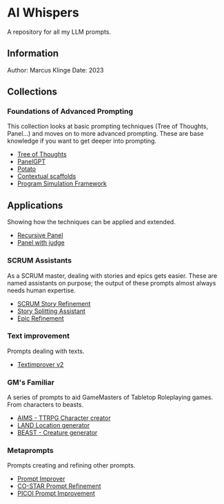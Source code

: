 # AI Whispers
A repository for all my LLM prompts.

## Information
Author: Marcus Klinge
Date: 2023

## Collections

### Foundations of Advanced Prompting
This collection looks at basic prompting techniques (Tree of Thoughts, Panel...) and moves on to more advanced prompting.
These are base knowledge if you want to get deeper into prompting.

* [Tree of Thoughts](https://github.com/zielperson/AI-whispers/blob/master/Foundations%20of%20Advanced%20Prompting/TreeOfThought/readme.md)
* [PanelGPT](https://github.com/zielperson/AI-whispers/blob/master/Foundations%20of%20Advanced%20Prompting/PanelGPT/readme.md)
* [Potato](https://github.com/zielperson/AI-whispers/blob/master/Foundations%20of%20Advanced%20Prompting/Potato/readme.md)
* [Contextual scaffolds](https://github.com/zielperson/AI-whispers/blob/master/Foundations%20of%20Advanced%20Prompting/Contextual%20Scaffolding/readme.md)
* [Program Simulation Framework](https://github.com/zielperson/AI-whispers/blob/master/Foundations%20of%20Advanced%20Prompting/Program%20Simulation%20Framework/readme.md)

## Applications
Showing how the techniques can be applied and extended.
* [Recursive Panel](https://github.com/zielperson/AI-whispers/blob/master/Applications/Recursive%20Panel/readme.md)
* [Panel with judge](https://github.com/zielperson/AI-whispers/blob/master/Applications/Panel%20with%20Judge/readme.md)

### SCRUM Assistants
As a SCRUM master, dealing with stories and epics gets easier.
These are named assistants on purpose; the output of these prompts almost always needs human expertise.
* [SCRUM Story Refinement](https://github.com/zielperson/AI-whispers/blob/master/SCRUM%20Assistants/SCRUM%20Story%20Refinement/readme.md)
* [Story Splitting Assistant](https://github.com/zielperson/AI-whispers/blob/master/SCRUM%20Assistants/Story%20Splitting%20Assistant/readme.md)
* [Epic Refinement](https://github.com/zielperson/AI-whispers/blob/master/SCRUM%20Assistants/Epic%20Refinement/readme.md)

### Text improvement
Prompts dealing with texts.
* [Textimprover v2](https://github.com/zielperson/AI-whispers/blob/master/Text%20Improvement/Textimprover%20v2/readme.md)
  
### GM's Familiar
A series of prompts to aid GameMasters of Tabletop Roleplaying games. From characters to beasts.
* [AIMS - TTRPG Character creator](https://github.com/zielperson/AI-whispers/tree/master/GM's%20Familiar/AIMS%20-%20TTRPG%20Character%20Creator/readme.md) 
* [LAND Location generator](https://github.com/zielperson/AI-whispers/blob/master/GM's%20Familiar/LAND%20Location%20Generator/readme.md)
* [BEAST - Creature generator](https://github.com/zielperson/AI-whispers/blob/master/GM's%20Familiar/BEAST%20Creature%20Generator/readme.md)

### Metaprompts
Prompts creating and refining other prompts.
* [Prompt Improver](https://github.com/zielperson/AI-whispers/blob/master/Metaprompts/Prompt%20Improver/readme.md)
* [CO-STAR Prompt Refinement](https://github.com/zielperson/AI-whispers/blob/master/Metaprompts/CO-STAR%20Prompt%20Refinement/readme.md)
* [PICOI Prompt Improvement](https://github.com/zielperson/AI-whispers/blob/master/Metaprompts/PICOI%20Prompt%20Improvement/readme.md)
